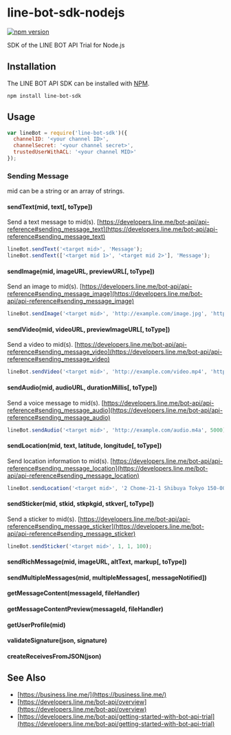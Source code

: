 line-bot-sdk-nodejs
==

[![npm version](https://badge.fury.io/js/line-bot-sdk.svg)](https://badge.fury.io/js/line-bot-sdk)

SDK of the LINE BOT API Trial for Node.js

Installation
--

The LINE BOT API SDK can be installed with [NPM](https://www.npmjs.com).

```
npm install line-bot-sdk
```

Usage
--

```js
var lineBot = require('line-bot-sdk')({
  channelID: '<your channel ID>',
  channelSecret: '<your channel secret>',
  trustedUserWithACL: '<your channel MID>'
});
```

### Sending Message

mid can be a string or an array of strings.

#### sendText(mid, text[, toType])

Send a text message to mid(s).
[https://developers.line.me/bot-api/api-reference#sending_message_text](https://developers.line.me/bot-api/api-reference#sending_message_text)

```js
lineBot.sendText('<target mid>', 'Message');
lineBot.sendText(['<target mid 1>', '<target mid 2>'], 'Message');
```

#### sendImage(mid, imageURL, previewURL[, toType])

Send an image to mid(s).
[https://developers.line.me/bot-api/api-reference#sending_message_image](https://developers.line.me/bot-api/api-reference#sending_message_image)

```js
lineBot.sendImage('<target mid>', 'http://example.com/image.jpg', 'http://example.com/preview.jpg');
```

#### sendVideo(mid, videoURL, previewImageURL[, toType])

Send a video to mid(s).
[https://developers.line.me/bot-api/api-reference#sending_message_video](https://developers.line.me/bot-api/api-reference#sending_message_video)

```js
lineBot.sendVideo('<target mid>', 'http://example.com/video.mp4', 'http://example.com/video_preview.jpg');
```

#### sendAudio(mid, audioURL, durationMillis[, toType])

Send a voice message to mid(s).
[https://developers.line.me/bot-api/api-reference#sending_message_audio](https://developers.line.me/bot-api/api-reference#sending_message_audio)

```js
lineBot.sendAudio('<target mid>', 'http://example.com/audio.m4a', 5000);
```

#### sendLocation(mid, text, latitude, longitude[, toType])

Send location information to mid(s).
[https://developers.line.me/bot-api/api-reference#sending_message_location](https://developers.line.me/bot-api/api-reference#sending_message_location)

```js
lineBot.sendLocation('<target mid>', '2 Chome-21-1 Shibuya Tokyo 150-0002, Japan', 35.658240, 139.703478);
```

#### sendSticker(mid, stkid, stkpkgid, stkver[, toType])

Send a sticker to mid(s).
[https://developers.line.me/bot-api/api-reference#sending_message_sticker](https://developers.line.me/bot-api/api-reference#sending_message_sticker)

```js
lineBot.sendSticker('<target mid>', 1, 1, 100);
```

#### sendRichMessage(mid, imageURL, altText, markup[, toType])

#### sendMultipleMessages(mid, multipleMessages[, messageNotified])

#### getMessageContent(messageId, fileHandler)

#### getMessageContentPreview(messageId, fileHandler)

#### getUserProfile(mid)

#### validateSignature(json, signature)

#### createReceivesFromJSON(json)

See Also
--

- [https://business.line.me/](https://business.line.me/)
- [https://developers.line.me/bot-api/overview](https://developers.line.me/bot-api/overview)
- [https://developers.line.me/bot-api/getting-started-with-bot-api-trial](https://developers.line.me/bot-api/getting-started-with-bot-api-trial)
